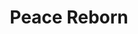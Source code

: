 ---
pid: pt270
title: Peace Reborn
location_transcription: Love Park
coordinates: "[-75.165436274519, 39.954087680474]"
zipcode: '19124'
gen_neighborhood: North Philadelphia
neighborhood: Juniata,Frankford,Feltonville
outside_phl: 
age: '37'
age_range: 30-39
instagram: 
image_file_name: pt_270.jpg
proposal_transcription: I don't have sketch but I would like to see something showing
  units of all races but also recognizing the inequality of the races. Maybe something
  representing Native Americans and African Americans standing against current violence
  on something with the people from past until now standing against the present racial
  divide.
topic: African Americans,Inequality,Native Americans,Race Ethnicity
topic_summary: 0, 0, 0, 0
type: Other No Form
keywords_other: 
credit: Tanja Saunders
image_labels: 
twitter: 
facebook: 
permalink: "/monuments/pt270/"
layout: item-page
---